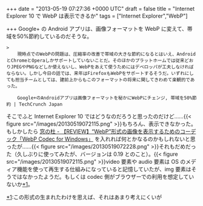 
+++
date = "2013-05-19 07:27:36 +0000 UTC"
draft = false
title = "Internet Explorer 10 で WebP は表示できるか"
tags = ["Internet Explorer","WebP"]

+++
Google+ の Android アプリは、画像フォーマットを WebP に変えて、帯域を50%節約しているのだそうな。

    >
        現時点でのWebPの問題は、圧縮率の改善で帯域の大きな節約になるとはいえ、AndroidとChromeとOperaしかサポートしていないことだ。そのほかのプラットホームでは従来どおりJPEGやPNGなどしか使えないし、WebPをあえて使うためにはデベロッパが工夫しなければならない。しかし今日の話では、来年はFirefoxもWebPをサポートするそうだ。いずれにしても担当チームとしては、建前上からもこのフォーマットの将来に関してきわめて楽観的であった。

        Google+のAndroidアプリは画像フォーマットを秘かにWebPにチェンジ, 帯域を50%節約 | TechCrunch Japan
    
そこでふと Internet Explorer 10 ではどうなのだろうと思ったのだけど……{{< figure src="/images/20130519072115.png"  >}}もちろん、表示できなかった。もしかしたら <a href="http://www.forest.impress.co.jp/docs/review/20120119_505505.html">窓の杜 - 【REVIEW】“WebP”形式の画像を表示するためのコーデック「WebP Codec for Windows」</a> を入れれば何とかなるのかもしれないと思ったが……{{< figure src="/images/20130519072228.png"  >}}それもだめだった（久しぶりに使ってみたが、バージョンは 0.19 とのこと）。{{< figure src="/images/20130519072115.png"  >}}video 要素や audio 要素は OS のメディア機能を使って再生する仕組みになっていると記憶していたが、img 要素はそうではなかったようだ。もしくは codec 側がブラウザーでの利用を想定していないか<a href="#f1" name="fn1" title="この形式の生まれたわけを思えば、それはあまり考えにくいが">*1</a>。
<div class="footnote">
<a href="#fn1" name="f1" class="footnote-number">*1</a><span class="footnote-delimiter">:</span><span class="footnote-text">この形式の生まれたわけを思えば、それはあまり考えにくいが</span>
</div>

